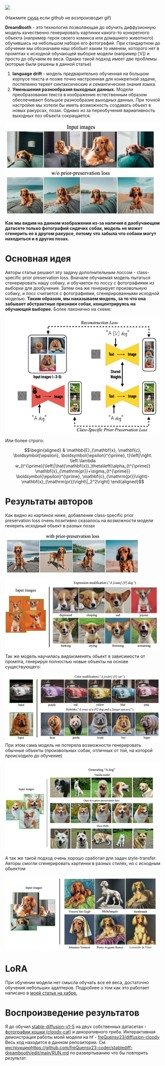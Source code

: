 ![](https://github.com/freQuensy23-coder/stablediff-dreambooth/blob/main/images/animation1.gif?raw=true)

(Нажмите [сюда](https://giphy.com/gifs/0h8BstKmNNgtrvZ7w5/fullscreen) если github не возпроизводит gif)

**DreamBooth** - это технология позволяющая  до обучить диффузионную модель качественно генерировать картинки какого-то конкретного объекта (например героя своего комикса или домашнего животного) обучившись на небольшом наборе его фотографий.
При стандартном до обучении мы обозначаем наш обобьет каким то именем, которого  нет в промптах к исходной обучающей выборке модели (например \[V\]) и просто до обучаем ее веса.
Однако такой подход имеет две проблемы (которые были решены в данной статье)
1. **language drift** - модель предварительно обученная на большом корпусе текста и позже точно настроенная для конкретной задачи, постепенно теряет синтаксические и семантические знания языка. 
2. **Уменьшения разнообразия выходных данных.** Модели преобразования текста в изображение естественным образом обеспечивают большое разнообразие выходных данных. При точной настройке мы хотели бы иметь возможность создавать объект в новых ракурсах, позах. Однако из за переобучения вариативность выходных поз объекта сокращается.

![](https://github.com/freQuensy23-coder/stablediff-dreambooth/blob/main/images/Pasted%20image%2020230825160512.png?raw=true)

**Как мы видим на данном изображении из-за наличия в дообучающем датасете только фотографий сидячих собак, модель не может сгенерить ее в другом ракурсе, потому что забыла что собаки могут находиться и в других позах.** 

# Основная идея
Авторы статьи решают эту задачу дополнительным лоссом - class-specific prior preservation loss. Вначале обучаемая модель пытаться сгенерировать нашу собаку, и обучается по лоссу с фотографиями из выборки для дообучения. Затем она же генерирует произвольную собаку, и лосс считается с фотографиями, сгенерированными 
исходной моделью. **Таким образом, мы наказываем модель, за то что она забывает абстрактные признаки собак, концентрируясь на обучающей выборке.** Более лаконично на схеме:

![](https://github.com/freQuensy23-coder/stablediff-dreambooth/blob/main/images/Pasted%20image%2020230826014413.png?raw=true)

Или более строго:

```math
\begin{aligned}
& \mathbb{E}_{\mathbf{x}, \mathbf{c}, \boldsymbol{\epsilon}, \boldsymbol{\epsilon}^{\prime}, t}\left[\right.  \left.\lambda w_{t^{\prime}}\left\|\hat{\mathbf{x}}_\theta\left(\alpha_{t^{\prime}} \mathbf{x}_{\mathrm{pr}}+\sigma_{t^{\prime}} \boldsymbol{\epsilon}^{\prime}, \mathbf{c}_{\mathrm{pr}}\right)-\mathbf{x}_{\mathrm{pr}}\right\|_2^2\right]
\end{aligned}
```

# Результаты авторов
Как видно из картинок ниже, добавление class-specific prior preservation loss очень позитивно сказалось на возможности модели генерить исходный обьект в разных позах

![](https://github.com/freQuensy23-coder/stablediff-dreambooth/blob/main/images/Pasted%20image%2020230826022559.png?raw=true)

![](https://github.com/freQuensy23-coder/stablediff-dreambooth/blob/main/images/Pasted%20image%2020230826022737.png?raw=true)

Так же модель научилась видоизменять обьект в зависимости от промпта, генерируя полностью новые объекты на основе существующего:

![](https://github.com/freQuensy23-coder/stablediff-dreambooth/blob/main/images/Pasted%20image%2020230826023753.png?raw=true)
При этом сама модель не потеряла возможности генерировать обычные объекты (произвольных собак, отличных от той, на которой происходило до обучение)

![](https://github.com/freQuensy23-coder/stablediff-dreambooth/blob/main/images/Pasted%20image%2020230826113847.png?raw=true)

А так же такой подход очень хорошо сработал для задач style-transfer. Авторы смогли сгенерировать картинки в разных стилях, но с исходным обьектом

![](https://github.com/freQuensy23-coder/stablediff-dreambooth/blob/main/images/Pasted%20image%2020230826120014.png?raw=true)

# LoRA
При обучении модели нет смысла обучать все её веса, достаточно обучения небольших адаптеров. Подробнее о том как это работает написано в [моей статье на хабре.](https://habr.com/ru/articles/747534/)
# Воспроизведение результатов
Я до обучил [stable-diffusion-v1-5](https://huggingface.co/runwayml/stable-diffusion-v1-5) на двух собственных датасетах - [фотографии кошки (cloody-cat)](https://huggingface.co/datasets/freQuensy23/cloody-cat) и декоративного гриба.  Интерактивная демонстрация работы моей модели на hf -  [freQuensy23/diffusion-cloody](https://huggingface.co/freQuensy23/diffusion-cloody)
Весь код находится в данном репозитории. См [инструкцию](https://github.com/freQuensy23-coder/stablediff-dreambooth/edit/main/README.md)https://github.com/freQuensy23-coder/stablediff-dreambooth/edit/main/RUN.md по развертыванию что бы повторить результат. 
